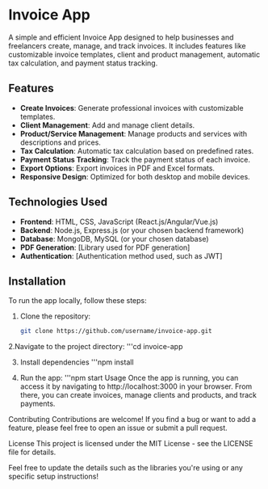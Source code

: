 # Invoice App

A simple and efficient Invoice App designed to help businesses and freelancers create, manage, and track invoices. It includes features like customizable invoice templates, client and product management, automatic tax calculation, and payment status tracking.

## Features
- **Create Invoices**: Generate professional invoices with customizable templates.
- **Client Management**: Add and manage client details.
- **Product/Service Management**: Manage products and services with descriptions and prices.
- **Tax Calculation**: Automatic tax calculation based on predefined rates.
- **Payment Status Tracking**: Track the payment status of each invoice.
- **Export Options**: Export invoices in PDF and Excel formats.
- **Responsive Design**: Optimized for both desktop and mobile devices.

## Technologies Used
- **Frontend**: HTML, CSS, JavaScript (React.js/Angular/Vue.js)
- **Backend**: Node.js, Express.js (or your chosen backend framework)
- **Database**: MongoDB, MySQL (or your chosen database)
- **PDF Generation**: [Library used for PDF generation]
- **Authentication**: [Authentication method used, such as JWT]

## Installation

To run the app locally, follow these steps:

1. Clone the repository:
   ```bash
   git clone https://github.com/username/invoice-app.git
2.Navigate to the project directory:
'''cd invoice-app
 
3. Install dependencies
'''npm install
  
4. Run the app:
'''npm start
Usage
Once the app is running, you can access it by navigating to http://localhost:3000 in your browser. From there, you can create invoices, manage clients and products, and track payments.

Contributing
Contributions are welcome! If you find a bug or want to add a feature, please feel free to open an issue or submit a pull request.

License
This project is licensed under the MIT License - see the LICENSE file for details.

Feel free to update the details such as the libraries you're using or any specific setup instructions!

  

